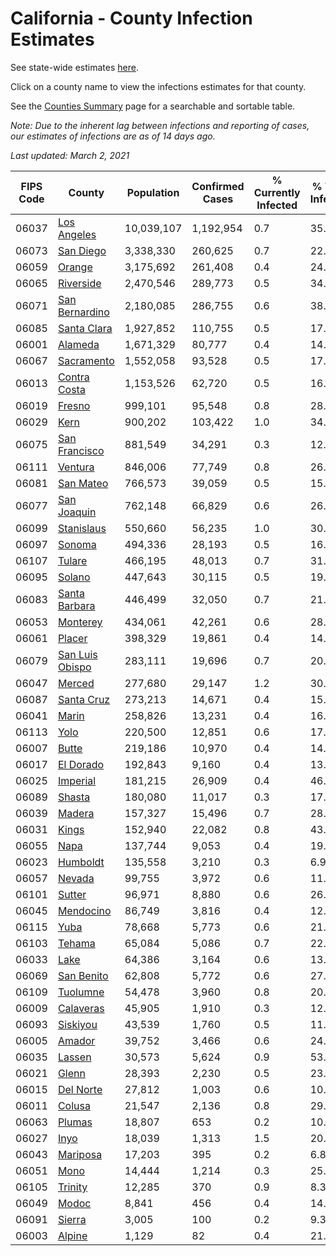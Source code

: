 # California - County Infection Estimates

See state-wide estimates [here](/infections/us-ca).

Click on a county name to view the infections estimates for that county.

See the [Counties Summary](/infections/summary-counties) page for a searchable and sortable table.

*Note: Due to the inherent lag between infections and reporting of cases, our estimates of infections are as of 14 days ago.*

*Last updated: March 2, 2021*

|   FIPS Code |                             County |   Population |   Confirmed Cases |   % Currently Infected |   % Total Infected |
|-------------|------------------------------------|--------------|-------------------|------------------------|--------------------|
|       06037 |         [Los Angeles](los-angeles) |   10,039,107 |         1,192,954 |                    0.7 |               35.6 |
|       06073 |             [San Diego](san-diego) |    3,338,330 |           260,625 |                    0.7 |               22.8 |
|       06059 |                   [Orange](orange) |    3,175,692 |           261,408 |                    0.4 |               24.6 |
|       06065 |             [Riverside](riverside) |    2,470,546 |           289,773 |                    0.5 |               34.6 |
|       06071 |   [San Bernardino](san-bernardino) |    2,180,085 |           286,755 |                    0.6 |               38.5 |
|       06085 |         [Santa Clara](santa-clara) |    1,927,852 |           110,755 |                    0.5 |               17.1 |
|       06001 |                 [Alameda](alameda) |    1,671,329 |            80,777 |                    0.4 |               14.4 |
|       06067 |           [Sacramento](sacramento) |    1,552,058 |            93,528 |                    0.5 |               17.7 |
|       06013 |       [Contra Costa](contra-costa) |    1,153,526 |            62,720 |                    0.5 |               16.1 |
|       06019 |                   [Fresno](fresno) |      999,101 |            95,548 |                    0.8 |               28.3 |
|       06029 |                       [Kern](kern) |      900,202 |           103,422 |                    1.0 |               34.2 |
|       06075 |     [San Francisco](san-francisco) |      881,549 |            34,291 |                    0.3 |               12.2 |
|       06111 |                 [Ventura](ventura) |      846,006 |            77,749 |                    0.8 |               26.5 |
|       06081 |             [San Mateo](san-mateo) |      766,573 |            39,059 |                    0.5 |               15.5 |
|       06077 |         [San Joaquin](san-joaquin) |      762,148 |            66,829 |                    0.6 |               26.2 |
|       06099 |           [Stanislaus](stanislaus) |      550,660 |            56,235 |                    1.0 |               30.2 |
|       06097 |                   [Sonoma](sonoma) |      494,336 |            28,193 |                    0.5 |               16.6 |
|       06107 |                   [Tulare](tulare) |      466,195 |            48,013 |                    0.7 |               31.1 |
|       06095 |                   [Solano](solano) |      447,643 |            30,115 |                    0.5 |               19.7 |
|       06083 |     [Santa Barbara](santa-barbara) |      446,499 |            32,050 |                    0.7 |               21.5 |
|       06053 |               [Monterey](monterey) |      434,061 |            42,261 |                    0.6 |               28.4 |
|       06061 |                   [Placer](placer) |      398,329 |            19,861 |                    0.4 |               14.6 |
|       06079 | [San Luis Obispo](san-luis-obispo) |      283,111 |            19,696 |                    0.7 |               20.1 |
|       06047 |                   [Merced](merced) |      277,680 |            29,147 |                    1.2 |               30.9 |
|       06087 |           [Santa Cruz](santa-cruz) |      273,213 |            14,671 |                    0.4 |               15.5 |
|       06041 |                     [Marin](marin) |      258,826 |            13,231 |                    0.4 |               16.4 |
|       06113 |                       [Yolo](yolo) |      220,500 |            12,851 |                    0.6 |               17.1 |
|       06007 |                     [Butte](butte) |      219,186 |            10,970 |                    0.4 |               14.5 |
|       06017 |             [El Dorado](el-dorado) |      192,843 |             9,160 |                    0.4 |               13.6 |
|       06025 |               [Imperial](imperial) |      181,215 |            26,909 |                    0.4 |               46.8 |
|       06089 |                   [Shasta](shasta) |      180,080 |            11,017 |                    0.3 |               17.2 |
|       06039 |                   [Madera](madera) |      157,327 |            15,496 |                    0.7 |               28.9 |
|       06031 |                     [Kings](kings) |      152,940 |            22,082 |                    0.8 |               43.1 |
|       06055 |                       [Napa](napa) |      137,744 |             9,053 |                    0.4 |               19.0 |
|       06023 |               [Humboldt](humboldt) |      135,558 |             3,210 |                    0.3 |                6.9 |
|       06057 |                   [Nevada](nevada) |       99,755 |             3,972 |                    0.6 |               11.5 |
|       06101 |                   [Sutter](sutter) |       96,971 |             8,880 |                    0.6 |               26.6 |
|       06045 |             [Mendocino](mendocino) |       86,749 |             3,816 |                    0.4 |               12.7 |
|       06115 |                       [Yuba](yuba) |       78,668 |             5,773 |                    0.6 |               21.2 |
|       06103 |                   [Tehama](tehama) |       65,084 |             5,086 |                    0.7 |               22.0 |
|       06033 |                       [Lake](lake) |       64,386 |             3,164 |                    0.6 |               13.8 |
|       06069 |           [San Benito](san-benito) |       62,808 |             5,772 |                    0.6 |               27.0 |
|       06109 |               [Tuolumne](tuolumne) |       54,478 |             3,960 |                    0.8 |               20.6 |
|       06009 |             [Calaveras](calaveras) |       45,905 |             1,910 |                    0.3 |               12.0 |
|       06093 |               [Siskiyou](siskiyou) |       43,539 |             1,760 |                    0.5 |               11.4 |
|       06005 |                   [Amador](amador) |       39,752 |             3,466 |                    0.6 |               24.9 |
|       06035 |                   [Lassen](lassen) |       30,573 |             5,624 |                    0.9 |               53.7 |
|       06021 |                     [Glenn](glenn) |       28,393 |             2,230 |                    0.5 |               23.0 |
|       06015 |             [Del Norte](del-norte) |       27,812 |             1,003 |                    0.6 |               10.3 |
|       06011 |                   [Colusa](colusa) |       21,547 |             2,136 |                    0.8 |               29.0 |
|       06063 |                   [Plumas](plumas) |       18,807 |               653 |                    0.2 |               10.0 |
|       06027 |                       [Inyo](inyo) |       18,039 |             1,313 |                    1.5 |               20.8 |
|       06043 |               [Mariposa](mariposa) |       17,203 |               395 |                    0.2 |                6.8 |
|       06051 |                       [Mono](mono) |       14,444 |             1,214 |                    0.3 |               25.3 |
|       06105 |                 [Trinity](trinity) |       12,285 |               370 |                    0.9 |                8.3 |
|       06049 |                     [Modoc](modoc) |        8,841 |               456 |                    0.4 |               14.4 |
|       06091 |                   [Sierra](sierra) |        3,005 |               100 |                    0.2 |                9.3 |
|       06003 |                   [Alpine](alpine) |        1,129 |                82 |                    0.4 |               21.3 |
